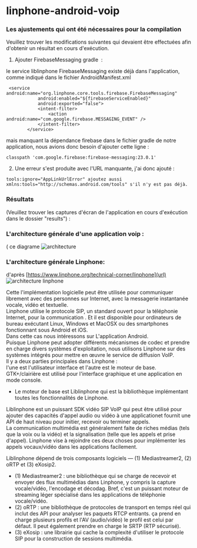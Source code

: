 # linphone-android-voip

### Les ajustements qui ont été nécessaires pour la compilation 

Veuillez trouver les modifications suivantes qui devaient être effectuées afin d'obtenir un résultat en cours d'exécution.


1) Ajouter FirebaseMessaging gradle  :

le service liblinphone FirebaseMessaging existe déjà dans l'application, comme indiqué dans le fichier AndroidManifest.xml
```
 <service android:name="org.linphone.core.tools.firebase.FirebaseMessaging"
            android:enabled="${firebaseServiceEnabled}"
            android:exported="false">
            <intent-filter>
                <action android:name="com.google.firebase.MESSAGING_EVENT" />
            </intent-filter>
        </service>   
 ```    

mais manquant la dépendance firebase dans le fichier gradle de notre application, nous avions donc besoin d'ajouter cette ligne :

```
classpath 'com.google.firebase:firebase-messaging:23.0.1'
```


2) Une erreur s'est produite avec l'URL manquante, j'ai donc ajouté :
``` 
tools:ignore="AppLinkUrlError" ajoutez aussi  xmlns:tools="http://schemas.android.com/tools" s'il n'y est pas déjà.
```

### Résultats

(Veuillez trouver les captures d'écran de l'application en cours d'exécution dans le dossier "results") :


### L'architecture générale d'une application voip :
( ce diagrame 
![architecture](https://user-images.githubusercontent.com/25226887/158408031-2fceac87-0b06-42ad-9041-a83c669b947f.jpg)


### L'architecture générale Linphone:
d'après [https://www.linphone.org/technical-corner/linphone](url)
![architecture linphone](https://user-images.githubusercontent.com/25226887/158412628-f276e407-81eb-4c64-b4a9-8c164f43c662.jpg)



Cette l'implémentation logicielle peut être utilisée pour communiquer librement avec des personnes sur Internet, avec la messagerie instantanée vocale, vidéo et textuelle.<br /> Linphone utilise le protocole SIP, un standard ouvert pour la téléphonie Internet, pour la communication . Et il est disponible pour ordinateurs de bureau exécutant Linux, Windows et MacOSX ou des smartphones fonctionnant sous Android et iOS. <br />  Dans cette cas nous intéressons sur L'application Android. <br />
Puisque Linphone peut adopter différents mécanismes de codec et prendre en charge divers systèmes d'exploitation, nous utilisons Linphone sur des systèmes intégrés pour mettre en œuvre le service de diffusion VoIP.<br />
Il y a deux parties principales dans Linphone :<br />  l'une est l'utilisateur interface et l'autre est le moteur de base.<br /> GTK+/clairière est utilisé pour l'interface graphique et une application en mode console. <br /> 
* Le moteur de base est Liblinphone qui est la bibliothèque implémentant toutes les fonctionnalités de Linphone.<br />

Liblinphone est un puissant SDK vidéo SIP VoIP qui peut être utilisé pour ajouter des capacités d'appel audio ou vidéo à une applicationet fournit une API de haut niveau pour initier, recevoir ou terminer appels. <br /> La communication multimédia est généralement faite de riches médias (tels que la voix ou la vidéo) et la signalisation (telle que les appels et prise d'appel). Linphone vise à rejoindre ces deux choses pour implémenter les appels vocaux/vidéo dans les applications facilement.

 Liblinphone dépend de trois composants logiciels — (1) Mediastreamer2, (2) oRTP et (3) eXosip2.
* (1) Mediastreamer2 : une bibliothèque qui se charge de recevoir et envoyer des flux multimédias dans Linphone, y compris la capture vocale/vidéo, l'encodage et décodag. Bref, c'est un puissant moteur de streaming léger spécialisé dans les applications de téléphonie vocale/vidéo.
* (2) oRTP : une bibliothèque de protocoles de transport en temps réel qui inclut des API pour analyser les paquets RTCP entrants. ça prend en charge plusieurs profils et l'AV (audio/vidéo) le profil est celui par défaut. Il peut également prendre en charge le SRTP (RTP sécurisé).
* (3) eXosip : une librairie qui cache la complexité d'utiliser  le protocole SIP pour la construction de sessions multimédia.


